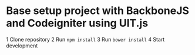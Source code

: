 # Base setup project with BackboneJS and Codeigniter using UIT.js

1 Clone repository
2 Run ```npm install```
3 Run ```bower install```
4 Start development
